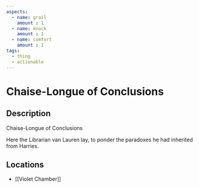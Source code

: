 ```yaml
---
aspects: 
  - name: grail
    amount : 1
  - name: knock
    amount : 1
  - name: comfort
    amount : 1
tags:
  - thing
  - actionable
---
```


# Chaise-Longue of Conclusions

## Description
Chaise-Longue of Conclusions

Here the Librarian van Lauren lay, to ponder the paradoxes he had inherited from Harries.
## Locations
- [[Violet Chamber]]